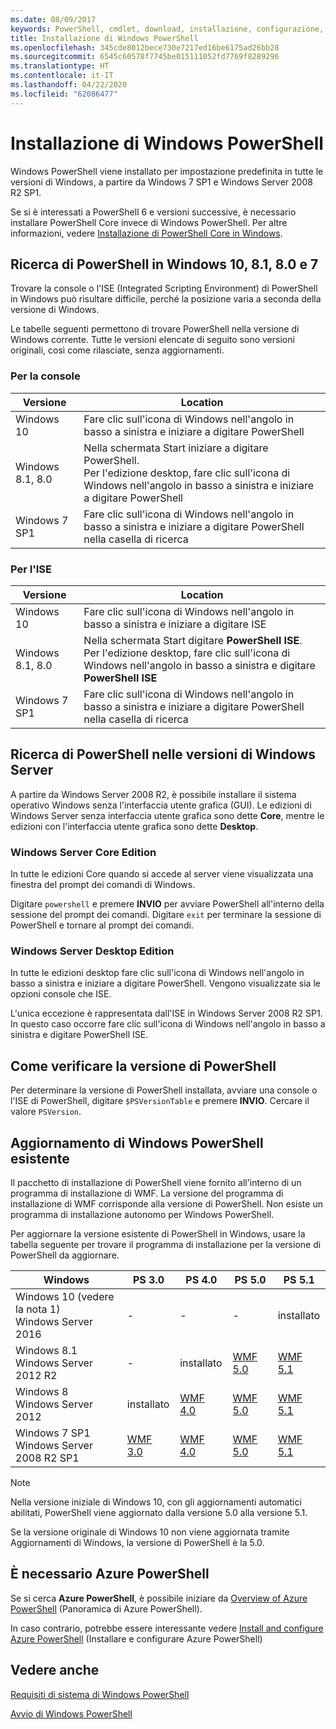 ```yaml
---
ms.date: 08/09/2017
keywords: PowerShell, cmdlet, download, installazione, configurazione, Windows 10, Windows 8.1, Windows 8.0, Windows 7
title: Installazione di Windows PowerShell
ms.openlocfilehash: 345cde8012bece730e7217ed16be6175ad26bb28
ms.sourcegitcommit: 6545c60578f7745be015111052fd7769f8289296
ms.translationtype: HT
ms.contentlocale: it-IT
ms.lasthandoff: 04/22/2020
ms.locfileid: "62086477"
---
```

# <a name="installing-windows-powershell"></a>Installazione di Windows PowerShell

Windows PowerShell viene installato per impostazione predefinita in tutte le versioni di Windows, a partire da Windows 7 SP1 e Windows Server 2008 R2 SP1.

Se si è interessati a PowerShell 6 e versioni successive, è necessario installare PowerShell Core invece di Windows PowerShell. Per altre informazioni, vedere [Installazione di PowerShell Core in Windows](Installing-PowerShell-Core-on-Windows.md).

## <a name="finding-powershell-in-windows-10-81-80-and-7"></a>Ricerca di PowerShell in Windows 10, 8.1, 8.0 e 7

Trovare la console o l'ISE (Integrated Scripting Environment) di PowerShell in Windows può risultare difficile, perché la posizione varia a seconda della versione di Windows.

Le tabelle seguenti permettono di trovare PowerShell nella versione di Windows corrente.
Tutte le versioni elencate di seguito sono versioni originali, così come rilasciate, senza aggiornamenti.

### <a name="for-console"></a>Per la console

Versione | Location
-- | --
Windows 10 | Fare clic sull'icona di Windows nell'angolo in basso a sinistra e iniziare a digitare PowerShell
Windows 8.1, 8.0 | Nella schermata Start iniziare a digitare PowerShell.<br/>Per l'edizione desktop, fare clic sull'icona di Windows nell'angolo in basso a sinistra e iniziare a digitare PowerShell
Windows 7 SP1 | Fare clic sull'icona di Windows nell'angolo in basso a sinistra e iniziare a digitare PowerShell nella casella di ricerca

### <a name="for-ise"></a>Per l'ISE

Versione | Location
-- | --
Windows 10 | Fare clic sull'icona di Windows nell'angolo in basso a sinistra e iniziare a digitare ISE
Windows 8.1, 8.0 | Nella schermata Start digitare **PowerShell ISE**.<br/>Per l'edizione desktop, fare clic sull'icona di Windows nell'angolo in basso a sinistra e digitare **PowerShell ISE**
Windows 7 SP1 | Fare clic sull'icona di Windows nell'angolo in basso a sinistra e iniziare a digitare PowerShell nella casella di ricerca

## <a name="finding-powershell-in-windows-server-versions"></a>Ricerca di PowerShell nelle versioni di Windows Server

A partire da Windows Server 2008 R2, è possibile installare il sistema operativo Windows senza l'interfaccia utente grafica (GUI).
Le edizioni di Windows Server senza interfaccia utente grafica sono dette **Core**, mentre le edizioni con l'interfaccia utente grafica sono dette **Desktop**.

### <a name="windows-server-core-editions"></a>Windows Server Core Edition

In tutte le edizioni Core quando si accede al server viene visualizzata una finestra del prompt dei comandi di Windows.

Digitare `powershell` e premere **INVIO** per avviare PowerShell all'interno della sessione del prompt dei comandi.
Digitare `exit` per terminare la sessione di PowerShell e tornare al prompt dei comandi.

### <a name="windows-server-desktop-editions"></a>Windows Server Desktop Edition

In tutte le edizioni desktop fare clic sull'icona di Windows nell'angolo in basso a sinistra e iniziare a digitare PowerShell.
Vengono visualizzate sia le opzioni console che ISE.

L'unica eccezione è rappresentata dall'ISE in Windows Server 2008 R2 SP1. In questo caso occorre fare clic sull'icona di Windows nell'angolo in basso a sinistra e digitare PowerShell ISE.

## <a name="how-to-check-the-version-of-powershell"></a>Come verificare la versione di PowerShell

Per determinare la versione di PowerShell installata, avviare una console o l'ISE di PowerShell, digitare `$PSVersionTable` e premere **INVIO**. Cercare il valore `PSVersion`.

## <a name="upgrading-existing-windows-powershell"></a>Aggiornamento di Windows PowerShell esistente

Il pacchetto di installazione di PowerShell viene fornito all'interno di un programma di installazione di WMF.
La versione del programma di installazione di WMF corrisponde alla versione di PowerShell. Non esiste un programma di installazione autonomo per Windows PowerShell.

Per aggiornare la versione esistente di PowerShell in Windows, usare la tabella seguente per trovare il programma di installazione per la versione di PowerShell da aggiornare.

Windows | PS 3.0 | PS 4.0 | PS 5.0 | PS 5.1 |
--|--|--|--|--|
Windows 10 (vedere la nota 1)<br/>Windows Server 2016 | - | - | - | installato
Windows 8.1<br/>Windows Server 2012 R2 | - | installato | [WMF 5.0](https://www.microsoft.com/en-us/download/details.aspx?id=50395) | [WMF 5.1](https://www.microsoft.com/en-us/download/details.aspx?id=54616)
Windows 8<br/>Windows Server 2012 | installato | [WMF 4.0](https://www.microsoft.com/en-us/download/details.aspx?id=40855) | [WMF 5.0](https://www.microsoft.com/en-us/download/details.aspx?id=50395) | [WMF 5.1](https://www.microsoft.com/en-us/download/details.aspx?id=54616)
Windows 7 SP1<br/>Windows Server 2008 R2 SP1 | [WMF 3.0](https://www.microsoft.com/en-us/download/details.aspx?id=34595) | [WMF 4.0](https://www.microsoft.com/en-us/download/details.aspx?id=40855) | [WMF 5.0](https://www.microsoft.com/en-us/download/details.aspx?id=50395) | [WMF 5.1](https://www.microsoft.com/en-us/download/details.aspx?id=54616)

> [!NOTE]
>
> Nella versione iniziale di Windows 10, con gli aggiornamenti automatici abilitati, PowerShell viene aggiornato dalla versione 5.0 alla versione 5.1.
>
> Se la versione originale di Windows 10 non viene aggiornata tramite Aggiornamenti di Windows, la versione di PowerShell è la 5.0.

## <a name="need-azure-powershell"></a>È necessario Azure PowerShell

Se si cerca **Azure PowerShell**, è possibile iniziare da [Overview of Azure PowerShell](/powershell/azure/overview) (Panoramica di Azure PowerShell).

In caso contrario, potrebbe essere interessante vedere [Install and configure Azure PowerShell](/powershell/azure/install-az-ps) (Installare e configurare Azure PowerShell)

## <a name="see-also"></a>Vedere anche

[Requisiti di sistema di Windows PowerShell](Windows-PowerShell-System-Requirements.md)

[Avvio di Windows PowerShell](../getting-started/Starting-Windows-PowerShell.md)
